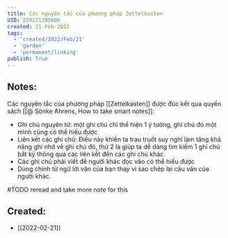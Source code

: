 ```yaml
---
title: Các nguyên tắc của phương pháp Zettelkasten
UID: 220221195606
created: 21-Feb-2022
tags:
  - 'created/2022/Feb/21'
  - 'garden'
  - 'permanent/linking'
publish: True
---
```

## Notes:
Các nguyên tắc của phương pháp [[Zettelkasten]] được đúc kết qua quyển sách [[@ Sönke Ahrens, How to take smart notes]]:

- Ghi chú nguyên tử: một ghi chú chỉ thể hiện 1 ý tưởng, ghi chú đó một mình cũng có thể hiểu được
- Liên kết các ghi chú: Điều này khiến ta trau truốt suy nghĩ làm tăng khả năng ghi nhớ về ghi chú đó, thứ 2 là giúp ta dễ dàng tìm kiếm 1 ghi chú bất kỳ thông qua các liên kết đến các ghi chú khác.
- Các ghi chú phải viết để người khác đọc vào có thể hiểu được
- Dùng chính từ ngữ lời văn của bạn thay vì sao chép lại câu văn của người khác.

#TODO reread and take more note for this



## Created:
- [[2022-02-21]]
